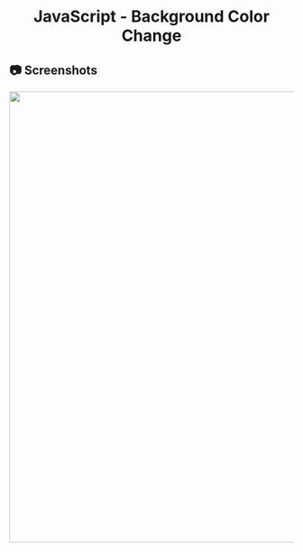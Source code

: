 <h1 align="center">
   JavaScript - Background Color Change
</h1>

<h2>
📷 Screenshots
</h2>

<p align="center">
  <img src="https://github.com/ozkannbuyuk/js-exercises/assets/111967202/bf2c9233-7bc6-45ca-bb7a-3d66a038cc60" width="800" />
</p>
